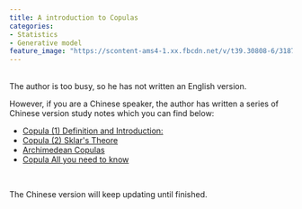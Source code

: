 ```yaml
---
title: A introduction to Copulas 
categories:
- Statistics
- Generative model
feature_image: "https://scontent-ams4-1.xx.fbcdn.net/v/t39.30808-6/318711021_1298171871024007_1631694064730806982_n.jpg?stp=dst-jpg_p180x540&_nc_cat=109&ccb=1-7&_nc_sid=730e14&_nc_ohc=-zTOPQ3q-RgAX8Dq_c4&tn=xEzbO2trx_zdN_9Y&_nc_ht=scontent-ams4-1.xx&oh=00_AfCvi1lqGjMouCeeMq5DfV79dfpnSl8vTYMLG0sioim8LQ&oe=639567D5"
---
```

<p><br />The author is too busy, so he has not written an English version.</p>
<p>However, if you are a Chinese speaker, the author has written a series of Chinese version study notes which you can find below:</p>
<ul>
<li><a href="https://zhuanlan.zhihu.com/p/598951870">Copula (1) Definition and Introduction:</a></li>
<li><a href="https://zhuanlan.zhihu.com/p/599325839">Copula (2) Sklar's Theore</a></li>
<li><a href="https://zhuanlan.zhihu.com/p/604695739">Archimedean Copulas</a></li>
<li><a href="https://zhuanlan.zhihu.com/p/605294862">Copula All you need to know</a></li>
</ul>
<p>&nbsp;</p>
<p>The Chinese version will keep updating until finished.</p>